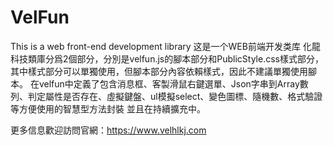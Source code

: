 # VelFun
This is a web front-end development library
这是一个WEB前端开发类库
化龍科技類庫分爲2個部分，分別是velfun.js的腳本部分和PublicStyle.css樣式部分，其中樣式部分可以單獨使用，但腳本部分內容依賴樣式，因此不建議單獨使用腳本。
在velfun中定義了包含消息框、客製滑鼠右鍵選單、Json字串到Array數列、判定屬性是否存在、虛擬鍵盤、ul模擬select、變色圖標、隨機數、格式驗證等方便使用的智慧型方法封裝
並且在持續擴充中。

更多信息歡迎訪問官網：https://www.velhlkj.com
